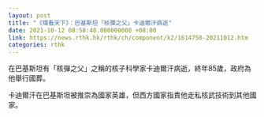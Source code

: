 ```yaml
---
layout: post
title: "《環看天下》：巴基斯坦「核彈之父」卡迪爾汗病逝"
date: 2021-10-12 08:58:48.000000000 +08:00
link: https://news.rthk.hk/rthk/ch/component/k2/1614750-20211012.htm
categories: rthk
---
```


在巴基斯坦有「核彈之父」之稱的核子科學家卡迪爾汗病逝，終年85歲，政府為他舉行國葬。

卡迪爾汗在巴基斯坦被推崇為國家英雄，但西方國家指責他走私核武技術到其他國家。
